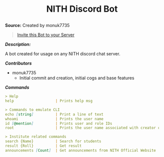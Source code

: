 
# <p align="center" style="font-weight: bold;">NITH Discord Bot</p>

**Source:** Created by monuk7735

> [Invite this Bot to your Server](https://discord.com/api/oauth2/authorize?client_id=797322369721958460&permissions=247808&scope=bot)

***Description:***

​A bot created for usage on any NITH discord chat server.

***Contributors***

- monuk7735
  - Initial commit and creation, initial cogs and base features

***Commands***

```markdown
> Help
help                   | Prints help msg

> Commands to emulate CLI
echo [string]          | Print a line of text
whoami                 | Prints the user name
id [@mention]          | Prints user and role IDs
root                   | Prints the user name associated with creator of the server

> Institute related commands
search {Name}          | Search for students
result {Roll}          | Get result
announcements [Count]  | Get announcements from NITH Official Website
```
